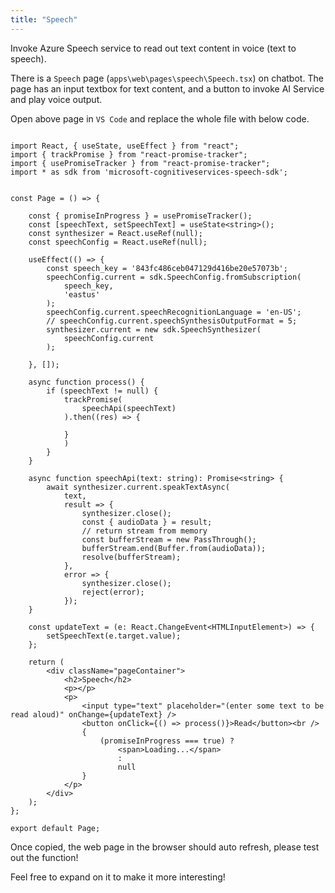 ```yaml
---
title: "Speech"
---
```


Invoke Azure Speech service to read out text content in voice (text to speech).

There is a `Speech` page (`apps\web\pages\speech\Speech.tsx`) on chatbot. The page has an input textbox for text content, and a button to invoke AI Service and play voice output.

Open above page in `VS Code` and replace the whole file with below code. 

```

import React, { useState, useEffect } from "react";
import { trackPromise } from "react-promise-tracker";
import { usePromiseTracker } from "react-promise-tracker";
import * as sdk from 'microsoft-cognitiveservices-speech-sdk';


const Page = () => {

    const { promiseInProgress } = usePromiseTracker();
    const [speechText, setSpeechText] = useState<string>();
    const synthesizer = React.useRef(null);
    const speechConfig = React.useRef(null);

    useEffect(() => {
        const speech_key = '843fc486ceb047129d416be20e57073b';
        speechConfig.current = sdk.SpeechConfig.fromSubscription(
            speech_key,
            'eastus'
        );
        speechConfig.current.speechRecognitionLanguage = 'en-US';
        // speechConfig.current.speechSynthesisOutputFormat = 5;
        synthesizer.current = new sdk.SpeechSynthesizer(
            speechConfig.current
        );

    }, []);

    async function process() {
        if (speechText != null) {
            trackPromise(
                speechApi(speechText)
            ).then((res) => {
                
            }
            )
        }
    }

    async function speechApi(text: string): Promise<string> {
        await synthesizer.current.speakTextAsync(
            text,
            result => {
                synthesizer.close();
                const { audioData } = result;
                // return stream from memory
                const bufferStream = new PassThrough();
                bufferStream.end(Buffer.from(audioData));
                resolve(bufferStream);
            },
            error => {
                synthesizer.close();
                reject(error);
            });
    }

    const updateText = (e: React.ChangeEvent<HTMLInputElement>) => {
        setSpeechText(e.target.value);
    };

    return (
        <div className="pageContainer">
            <h2>Speech</h2>
            <p></p>
            <p>
                <input type="text" placeholder="(enter some text to be read aloud)" onChange={updateText} />
                <button onClick={() => process()}>Read</button><br />
                {
                    (promiseInProgress === true) ?
                        <span>Loading...</span>
                        :
                        null
                }
            </p>
        </div>
    );
};

export default Page;

```

Once copied, the web page in the browser should auto refresh, please test out the function!

Feel free to expand on it to make it more interesting!
